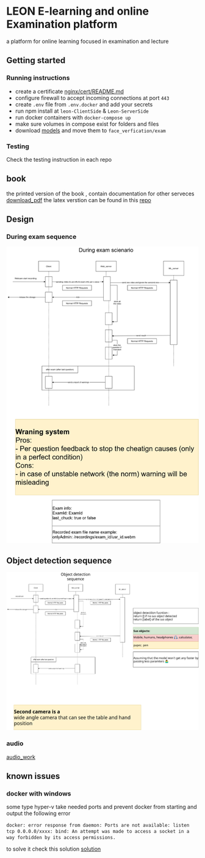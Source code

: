 # LEON E-learning and online Examination platform
a platform for online learning focused in examination and lecture

## Getting started

### Running instructions
- create a certificate [nginx/cert/README.md](https://github.com/Leon-OnlineLearning/leon-all/blob/main/nginx/cert/README.md)
- configure firewall to accept incoming connections at port `443`
- create `.env` file from `.env.docker` and add your secrets
- run npm install at `leon-ClientSide` & `Leon-ServerSide`
- run docker containers with `docker-compose up`
- make sure volumes in compose exist for folders and files
- download [models](face_verification/model.txt) and move them to `face_verfication/exam`

### Testing 
Check the testing instruction in each repo

## book
the printed version of the book , contain documentation for other serveces [download_pdf](https://github.com/Leon-OnlineLearning/BOOK/releases/download/1.0.0/entry.pdf)
the latex verstion can be found in this [repo](https://github.com/Leon-OnlineLearning/BOOK)

## Design
### During exam sequence
![during exam sequenec](design/DuringExamSequence.png)
## Object detection sequence
![Object detection sequence](design/ObjectDetection.png)

### audio
[audio_work](audio_work.md)


## known issues
### docker with windows
some type hyper-v take needed ports and prevent docker from starting and output the following error
```log
docker: error response from daemon: Ports are not available: listen tcp 0.0.0.0/xxxx: bind: An attempt was made to access a socket in a way forbidden by its access permissions.
```
to solve it check this solution [solution](fix_docker_ports.md)
